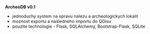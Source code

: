 **ArcheoDB v0.1**
- jednoduchy system na spravu nalezu a archeologickych lokalit
- moznost exportu a nasledneho importu do QGisu
- pouzite technologie - Flask, SQLAlchemy, Bootstrap-Flask, SQLite